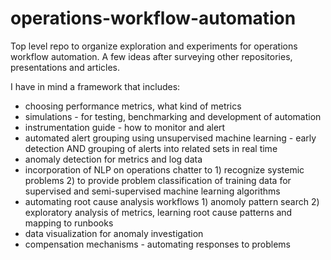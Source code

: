 # operations-workflow-automation
Top level repo to organize exploration and experiments for operations workflow automation.  A few ideas after surveying other repositories, presentations and articles.

I have in mind a framework that includes:

* choosing performance metrics, what kind of metrics
* simulations - for testing, benchmarking and development of automation
* instrumentation guide - how to monitor and alert
* automated alert grouping using unsupervised machine learning - early detection AND grouping of alerts into related sets in real time
* anomaly detection for metrics and log data
* incorporation of NLP on operations chatter to 1) recognize systemic problems 2) to provide problem classification of training data for supervised and semi-supervised machine learning algorithms
* automating root cause analysis workflows 1) anomoly pattern search 2) exploratory analysis of metrics, learning root cause patterns and mapping to runbooks
* data visualization for anomaly investigation
* compensation mechanisms - automating responses to problems
